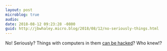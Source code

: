 ```yaml
---
layout: post
microblog: true
audio: 
date: 2018-08-12 09:23:28 -0800
guid: http://jbwhaley.micro.blog/2018/08/12/no-seriously-things.html
---
```

No! Seriously? Things with computers in them [can be hacked](https://www.wired.com/story/police-body-camera-vulnerabilities/)? Who knew!?
